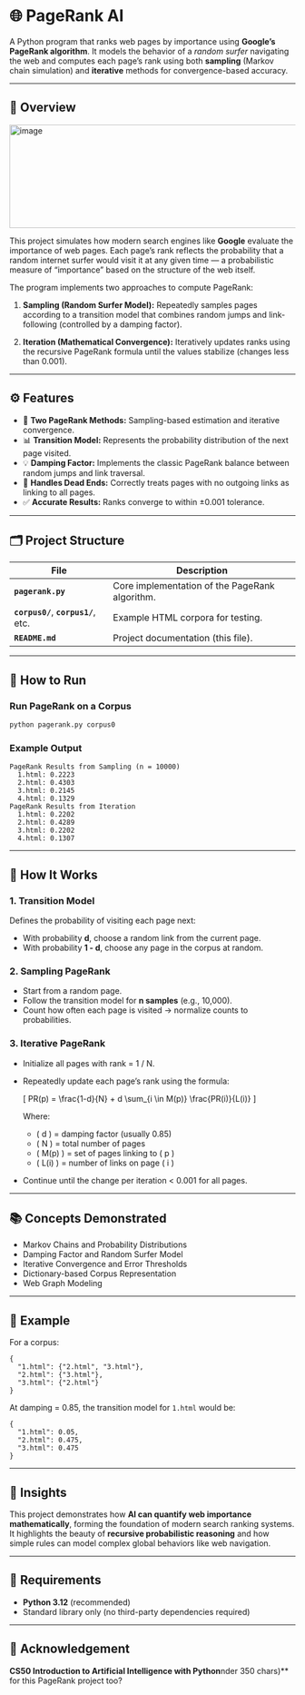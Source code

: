 # 🌐 PageRank AI

A Python program that ranks web pages by importance using **Google’s PageRank algorithm**. It models the behavior of a *random surfer* navigating the web and computes each page’s rank using both **sampling** (Markov chain simulation) and **iterative** methods for convergence-based accuracy.

---

## 🧠 Overview
<img width="528" height="182" alt="image" src="https://github.com/user-attachments/assets/d228337f-25e7-4984-aff7-800216d9ff78" />


This project simulates how modern search engines like **Google** evaluate the importance of web pages.
Each page’s rank reflects the probability that a random internet surfer would visit it at any given time — a probabilistic measure of “importance” based on the structure of the web itself.

The program implements two approaches to compute PageRank:

1. **Sampling (Random Surfer Model):**
   Repeatedly samples pages according to a transition model that combines random jumps and link-following (controlled by a damping factor).

2. **Iteration (Mathematical Convergence):**
   Iteratively updates ranks using the recursive PageRank formula until the values stabilize (changes less than 0.001).

---

## ⚙️ Features

* 🔁 **Two PageRank Methods:** Sampling-based estimation and iterative convergence.
* 📊 **Transition Model:** Represents the probability distribution of the next page visited.
* 💡 **Damping Factor:** Implements the classic PageRank balance between random jumps and link traversal.
* 🧩 **Handles Dead Ends:** Correctly treats pages with no outgoing links as linking to all pages.
* ✅ **Accurate Results:** Ranks converge to within ±0.001 tolerance.

---

## 🗂️ Project Structure

| File                                 | Description                                    |
| ------------------------------------ | ---------------------------------------------- |
| **`pagerank.py`**                    | Core implementation of the PageRank algorithm. |
| **`corpus0/`**, **`corpus1/`**, etc. | Example HTML corpora for testing.              |
| **`README.md`**                      | Project documentation (this file).             |

---

## 🚀 How to Run

### Run PageRank on a Corpus

```bash
python pagerank.py corpus0
```

### Example Output

```
PageRank Results from Sampling (n = 10000)
  1.html: 0.2223
  2.html: 0.4303
  3.html: 0.2145
  4.html: 0.1329
PageRank Results from Iteration
  1.html: 0.2202
  2.html: 0.4289
  3.html: 0.2202
  4.html: 0.1307
```

---

## 🧩 How It Works

### 1. Transition Model

Defines the probability of visiting each page next:

* With probability **d**, choose a random link from the current page.
* With probability **1 - d**, choose any page in the corpus at random.

### 2. Sampling PageRank

* Start from a random page.
* Follow the transition model for **n samples** (e.g., 10,000).
* Count how often each page is visited → normalize counts to probabilities.

### 3. Iterative PageRank

* Initialize all pages with rank = 1 / N.

* Repeatedly update each page’s rank using the formula:

  [
  PR(p) = \frac{1-d}{N} + d \sum_{i \in M(p)} \frac{PR(i)}{L(i)}
  ]

  Where:

  * ( d ) = damping factor (usually 0.85)
  * ( N ) = total number of pages
  * ( M(p) ) = set of pages linking to ( p )
  * ( L(i) ) = number of links on page ( i )

* Continue until the change per iteration < 0.001 for all pages.

---

## 📚 Concepts Demonstrated

* Markov Chains and Probability Distributions
* Damping Factor and Random Surfer Model
* Iterative Convergence and Error Thresholds
* Dictionary-based Corpus Representation
* Web Graph Modeling

---

## 🧮 Example

For a corpus:

```
{
  "1.html": {"2.html", "3.html"},
  "2.html": {"3.html"},
  "3.html": {"2.html"}
}
```

At damping = 0.85, the transition model for `1.html` would be:

```
{
  "1.html": 0.05,
  "2.html": 0.475,
  "3.html": 0.475
}
```

---

## 🧠 Insights

This project demonstrates how **AI can quantify web importance mathematically**, forming the foundation of modern search ranking systems.
It highlights the beauty of **recursive probabilistic reasoning** and how simple rules can model complex global behaviors like web navigation.

---

## 🏁 Requirements

* **Python 3.12** (recommended)
* Standard library only (no third-party dependencies required)

---

## 🧾 Acknowledgement

**CS50 Introduction to Artificial Intelligence with Python**nder 350 chars)** for this PageRank project too?
